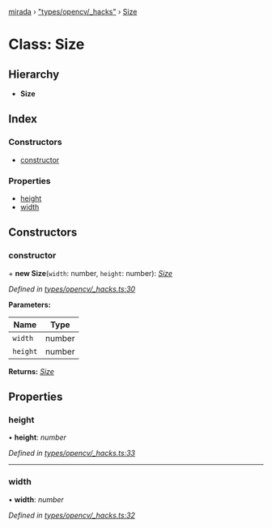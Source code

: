 [mirada](../README.md) › ["types/opencv/_hacks"](../modules/_types_opencv__hacks_.md) › [Size](_types_opencv__hacks_.size.md)

# Class: Size


## Hierarchy

* **Size**

## Index

### Constructors

* [constructor](_types_opencv__hacks_.size.md#constructor)

### Properties

* [height](_types_opencv__hacks_.size.md#height)
* [width](_types_opencv__hacks_.size.md#width)

## Constructors

###  constructor

\+ **new Size**(`width`: number, `height`: number): *[Size](_types_opencv__hacks_.size.md)*

*Defined in [types/opencv/_hacks.ts:30](https://github.com/cancerberoSgx/mirada/blob/c8721d6/mirada/src/types/opencv/_hacks.ts#L30)*

**Parameters:**

Name | Type |
------ | ------ |
`width` | number |
`height` | number |

**Returns:** *[Size](_types_opencv__hacks_.size.md)*

## Properties

###  height

• **height**: *number*

*Defined in [types/opencv/_hacks.ts:33](https://github.com/cancerberoSgx/mirada/blob/c8721d6/mirada/src/types/opencv/_hacks.ts#L33)*

___

###  width

• **width**: *number*

*Defined in [types/opencv/_hacks.ts:32](https://github.com/cancerberoSgx/mirada/blob/c8721d6/mirada/src/types/opencv/_hacks.ts#L32)*
